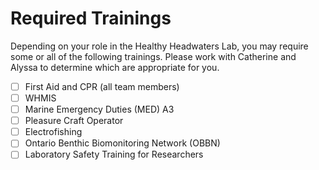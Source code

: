 # Required Trainings
Depending on your role in the Healthy Headwaters Lab, you may require some or all of the following trainings. Please work with Catherine and Alyssa to determine which are appropriate for you.

- [ ] First Aid and CPR (all team members)
- [ ] WHMIS
- [ ] Marine Emergency Duties (MED) A3
- [ ] Pleasure Craft Operator
- [ ] Electrofishing
- [ ] Ontario Benthic Biomonitoring Network (OBBN)
- [ ] Laboratory Safety Training for Researchers